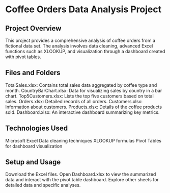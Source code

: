 # Coffee Orders Data Analysis Project
## Project Overview
This project provides a comprehensive analysis of coffee orders from a fictional data set. The analysis involves data cleaning, advanced Excel functions such as XLOOKUP, and visualization through a dashboard created with pivot tables.

## Files and Folders
TotalSales.xlsx: Contains total sales data aggregated by coffee type and month.
CountryBarChart.xlsx: Data for visualizing sales by country in a bar chart.
Top5Customers.xlsx: Lists the top five customers based on total sales.
Orders.xlsx: Detailed records of all orders.
Customers.xlsx: Information about customers.
Products.xlsx: Details of the coffee products sold.
Dashboard.xlsx: An interactive dashboard summarizing key metrics.
## Technologies Used
Microsoft Excel
Data cleaning techniques
XLOOKUP formulas
Pivot Tables for dashboard visualization
## Setup and Usage
Download the Excel files.
Open Dashboard.xlsx to view the summarized data and interact with the pivot table dashboard.
Explore other sheets for detailed data and specific analyses.
